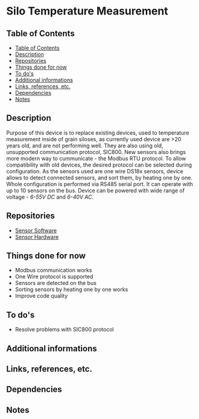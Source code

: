 # Silo Temperature Measurement <!-- omit in toc -->

## Table of Contents

- [Table of Contents](#table-of-contents)
- [Description](#description)
- [Repositories](#repositories)
- [Things done for now](#things-done-for-now)
- [To do's](#to-dos)
- [Additional informations](#additional-informations)
- [Links, references, etc.](#links-references-etc)
- [Dependencies](#dependencies)
- [Notes](#notes)

## Description

Purpose of this device is to replace existing devices, used to temperature
measurement inside of grain siloses, as currently used device are >20 years old,
and are not performing well. They are also using old, unsupported communication
protocol, SIC800. New sensors also brings more modern way to cummunicate -
the Modbus RTU protocol. To allow compatibility with old devices, the desired
protocol can be selected during configuration. As the sensors used are one
wire DS18x sensors, device allows to detect connected sensors, and sort them,
by heating one by one. Whole configuration is performed via RS485 serial port.
It can operate with up to 10 sensors on the bus. Device can be powered with
wide range of voltage - *6-55V DC* and *6-40V AC*.

## Repositories
* [Sensor Software](https://github.com/magiczny-kacper/SiloTemp_Software)
* [Sensor Hardware](https://github.com/magiczny-kacper/SiloTemp_PCB)

## Things done for now

* Modbus communication works
* One Wire protocol is supported
* Sensors are detected on the bus
* Sorting sensors by heating one by one works
* Improve code quality

## To do's

* Resolve problems with SIC800 protocol

## Additional informations

## Links, references, etc.

## Dependencies

## Notes